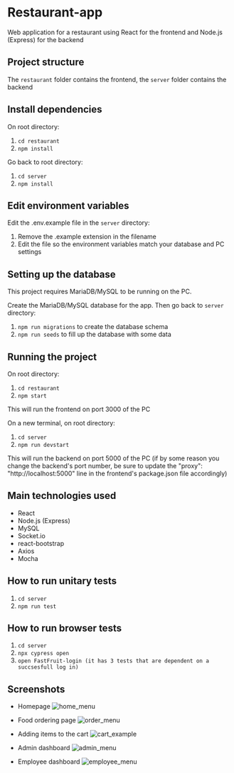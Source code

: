# Restaurant-app

Web application for a restaurant using React for the frontend and Node.js (Express) for the backend

## Project structure

The `restaurant` folder contains the frontend, the `server` folder contains the backend

## Install dependencies

On root directory:

1. `cd restaurant`
1. `npm install`

Go back to root directory:

1. `cd server`
1. `npm install`

## Edit environment variables

Edit the .env.example file in the `server` directory:

1. Remove the .example extension in the filename
2. Edit the file so the environment variables match your database and PC settings

## Setting up the database

This project requires MariaDB/MySQL to be running on the PC.

Create the MariaDB/MySQL database for the app. Then go back to `server` directory:

1. `npm run migrations` to create the database schema
1. `npm run seeds` to fill up the database with some data

## Running the project

On root directory:

1. `cd restaurant`
1. `npm start`

This will run the frontend on port 3000 of the PC

On a new terminal, on root directory:

1. `cd server`
1. `npm run devstart`

This will run the backend on port 5000 of the PC (if by some reason you change the backend's port number, be sure to update the "proxy": "http://localhost:5000" line in the frontend's package.json file accordingly)

## Main technologies used

- React
- Node.js (Express)
- MySQL
- Socket.io
- react-bootstrap
- Axios
- Mocha

## How to run unitary tests
1. `cd server`
2. `npm run test`

## How to run browser tests
1. `cd server`
2. `npx cypress open`
3. `open FastFruit-login (it has 3 tests that are dependent on a succsesfull log in)`


## Screenshots
* Homepage
![home_menu](https://user-images.githubusercontent.com/26470569/82774294-0a6d0580-9e0a-11ea-8e0c-607083eaea10.png)

* Food ordering page
![order_menu](https://user-images.githubusercontent.com/26470569/82774438-79e2f500-9e0a-11ea-8d56-c262f981487d.png)

* Adding items to the cart
![cart_example](https://user-images.githubusercontent.com/26470569/83167108-7040e200-a0d5-11ea-9f9a-bde0ab23d8c0.png)

* Admin dashboard
![admin_menu](https://user-images.githubusercontent.com/26470569/82774302-0e992300-9e0a-11ea-9b5e-2d3f4ca9323b.png)

* Employee dashboard
![employee_menu](https://user-images.githubusercontent.com/26470569/82774304-0e992300-9e0a-11ea-996a-9cd9e77ec051.png)
